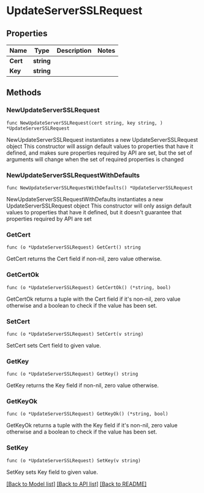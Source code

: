 # UpdateServerSSLRequest

## Properties

Name | Type | Description | Notes
------------ | ------------- | ------------- | -------------
**Cert** | **string** |  | 
**Key** | **string** |  | 

## Methods

### NewUpdateServerSSLRequest

`func NewUpdateServerSSLRequest(cert string, key string, ) *UpdateServerSSLRequest`

NewUpdateServerSSLRequest instantiates a new UpdateServerSSLRequest object
This constructor will assign default values to properties that have it defined,
and makes sure properties required by API are set, but the set of arguments
will change when the set of required properties is changed

### NewUpdateServerSSLRequestWithDefaults

`func NewUpdateServerSSLRequestWithDefaults() *UpdateServerSSLRequest`

NewUpdateServerSSLRequestWithDefaults instantiates a new UpdateServerSSLRequest object
This constructor will only assign default values to properties that have it defined,
but it doesn't guarantee that properties required by API are set

### GetCert

`func (o *UpdateServerSSLRequest) GetCert() string`

GetCert returns the Cert field if non-nil, zero value otherwise.

### GetCertOk

`func (o *UpdateServerSSLRequest) GetCertOk() (*string, bool)`

GetCertOk returns a tuple with the Cert field if it's non-nil, zero value otherwise
and a boolean to check if the value has been set.

### SetCert

`func (o *UpdateServerSSLRequest) SetCert(v string)`

SetCert sets Cert field to given value.


### GetKey

`func (o *UpdateServerSSLRequest) GetKey() string`

GetKey returns the Key field if non-nil, zero value otherwise.

### GetKeyOk

`func (o *UpdateServerSSLRequest) GetKeyOk() (*string, bool)`

GetKeyOk returns a tuple with the Key field if it's non-nil, zero value otherwise
and a boolean to check if the value has been set.

### SetKey

`func (o *UpdateServerSSLRequest) SetKey(v string)`

SetKey sets Key field to given value.



[[Back to Model list]](../README.md#documentation-for-models) [[Back to API list]](../README.md#documentation-for-api-endpoints) [[Back to README]](../README.md)


